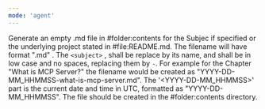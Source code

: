 ```yaml
---
mode: 'agent'
---
```

Generate an empty .md file in #folder:contents for the Subjec if specified or the underlying project stated in #file:README.md. The filename will have format "<subject>.md" . The `<subject>` , shall be replace by its name, and shall be in low case and no spaces, replacing them by `-`. For example for the Chapter "What is MCP Server?" the filename would be created as "YYYY-DD-MM_HHMMSS-what-is-mcp-server.md". The '<YYYY-DD-MM_HHMMSS>' part is the current date and time in UTC, formatted as "YYYY-DD-MM_HHMMSS". The file should be created in the #folder:contents directory.